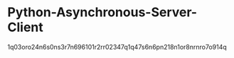 # Python-Asynchronous-Server-Client  
1q03oro24n6s0ns3r7n696101r2rr02347q1q47s6n6pn218n1or8nrnro7o914q
